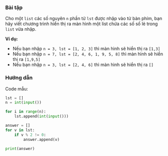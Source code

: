 ### **Bài tập**

Cho một `list` các số nguyên `n` phần tử `lst` được nhập vào từ bàn phím, bạn hãy viết chương trình hiển thị ra màn hình một list chứa các số số lẻ trong `list` vừa nhập.

**Ví dụ:**

-   Nếu bạn nhập `n = 3, lst = [1, 2, 3]` thì màn hình sẽ hiển thị ra `[1,3]`
-   Nếu bạn nhập `n = 7, lst = [2, 4, 6, 1, 9, 5, 8]` thì màn hình sẽ hiển thị ra `[1,9,5]`
-   Nếu bạn nhập `n = 3, lst = [2, 4, 6]` thì màn hình sẽ hiển thị ra `[]`

### Hướng dẫn

Code mẫu:

``` python
lst = []
n = int(input())

for i in range(n):
    lst.append(int(input()))

answer = []
for v in lst:
    if v % 2 != 0:
        answer.append(v)

print(answer)
```
